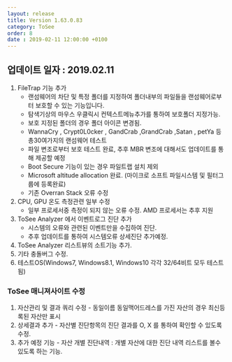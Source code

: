 ```yaml
---
layout: release
title: Version 1.63.0.83
category: ToSee
order: 8
date : 2019-02-11 12:00:00 +0100
---
```


## 업데이트 일자 : 2019.02.11
1. FileTrap 기능 추가
   - 랜섬웨어의 차단 및 특정 폴더를 지정하여 폴더내부의 파일들을 랜섬웨어로부터 보호할 수 있는 기능입니다.
   - 탐색기상의 마우스 우클릭시 컨텍스트메뉴추가를 통하여 보호폴더 지정가능.
   - 보호 지정된 폴더의 경우 폴더 아이콘 변경됨.
   - WannaCry , Crypt0L0cker , GandCrab ,GrandCrab ,Satan , petYa 등 총30여가지의 랜섬웨어 테스트
   - 파일 변조로부터 보호 테스트 완료, 추후 MBR 변조에 대해서도 업데이트를 통해 제공할 예정
   - Boot Secure 기능이 있는 경우 파일트랩 설치 제외
   - Microsoft altitude allocation 완료. (마이크로 소프트 파일시스템 및 필터그룹에 등록완료)
   - 기존 Overran Stack 오류 수정
2. CPU, GPU 온도 측정관련 일부 수정
   - 일부 프로세서중 측정이 되지 않는 오류 수정. AMD 프로세서는 추후 지원
3. ToSee Analyzer 에서 이벤트로그 진단 추가
   - 시스템의 오류와 관련된 이벤트만을 수집하여 진단.
   - 추후 업데이트를 통하여 시스템오류 상세진단 추가예정.
4. ToSee Analyzer 리스트뷰의 소트기능 추가.
5. 기타 충돌버그 수정.
6. 테스트OS(Windows7, Windows8.1, Windows10  각각 32/64비트 모두 테스트됨)

### ToSee 매니져사이트 수정
1. 자산관리 및 결과 쿼리 수정 - 동일이름 동일맥어드레스를 가진 자산의 경우
   최신등록된 자산만 표시
2. 상세결과 추가 - 자산별 진단항목의 진단 결과를  O, X 를 통하여 확인할 수
   있도록 수정.
3. 추가 예정 기능 - 자산 개별 진단내역 : 개별 자산에 대한 진단 내역 리스트를
   볼수 있도록 하는 기능.
